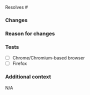 <!-- Which issue(s) does this pull request fix or resolve? If there aren't any, please submit one first unless this is a minor string update or bug fix. -->

Resolves #

### Changes

<!-- Please describe the changes you've made. -->

### Reason for changes

<!-- Why should these changes be made? -->

### Tests

- [ ] Chrome/Chromium-based browser
- [ ] Firefox

<!-- Please test your chnages in at least one of the above browsers and add any known issues or other test notes here. -->

### Additional context

<!-- Any other information like screenshots, videos, or context about this pull request -->
N/A

